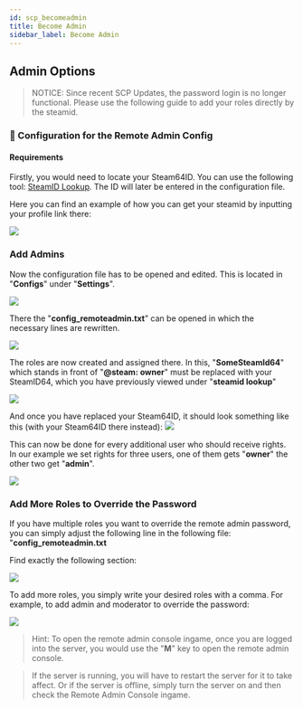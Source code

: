 ```yaml
---
id: scp_becomeadmin
title: Become Admin
sidebar_label: Become Admin
---
```


## Admin Options

> NOTICE: Since recent SCP Updates, the password login is no longer functional. Please use the following guide to add your roles directly by the steamid. 

###  📃 Configuration for the Remote Admin Config

#### Requirements

Firstly, you would need to locate your Steam64ID.
You can use the following tool: [SteamID Lookup](https://steamid.io/lookup).
The ID will later be entered in the configuration file.

Here you can find an example of how you can get your steamid by inputting your profile link there:

![](https://screensaver01.zap-hosting.com/index.php/s/yPeWAQAGAiHRSKM/preview)

### Add Admins

Now the configuration file has to be opened and edited.
This is located in "**Configs**" under "**Settings**".

![](https://screensaver01.zap-hosting.com/index.php/s/oH5YB7tsGCfaZcs/preview)

There the "**config_remoteadmin.txt**" can be opened in which the necessary lines are rewritten.

![](https://screensaver01.zap-hosting.com/index.php/s/tBZofytXqRBrGSp/preview)

The roles are now created and assigned there.
In this, "**SomeSteamId64**" which stands in front of "**@steam: owner**" must be replaced with your SteamID64, which you have previously viewed under "**steamid lookup**"

![](https://screensaver01.zap-hosting.com/index.php/s/stbApKLcs9x3tDF/preview)

And once you have replaced your Steam64ID, it should look something like this (with your Steam64ID there instead):
![](https://screensaver01.zap-hosting.com/index.php/s/6zHMtDXiopC72Z9/preview)

This can now be done for every additional user who should receive rights.
In our example we set rights for three users, one of them gets "**owner**" the other two get "**admin**".

![](https://screensaver01.zap-hosting.com/index.php/s/dpGCZcszyGGc3XR/preview)

### Add More Roles to Override the Password

If you have multiple roles you want to override the remote admin password, you can simply adjust the following line in the following file:
"**config_remoteadmin.txt**

Find exactly the following section: 

![](https://screensaver01.zap-hosting.com/index.php/s/cX33xRnPZA2tn9z/preview)

To add more roles, you simply write your desired roles with a comma.
For example, to add admin and moderator to override the password:

![](https://screensaver01.zap-hosting.com/index.php/s/TmQHGLaTKZnj4fD/preview)

> Hint: To open the remote admin console ingame, once you are logged into the server, you would use the "**M**" key to open the remote admin console. 

> If the server is running, you will have to restart the server for it to take affect. Or if the server is offline, simply turn the server on and then check the Remote Admin Console ingame.
